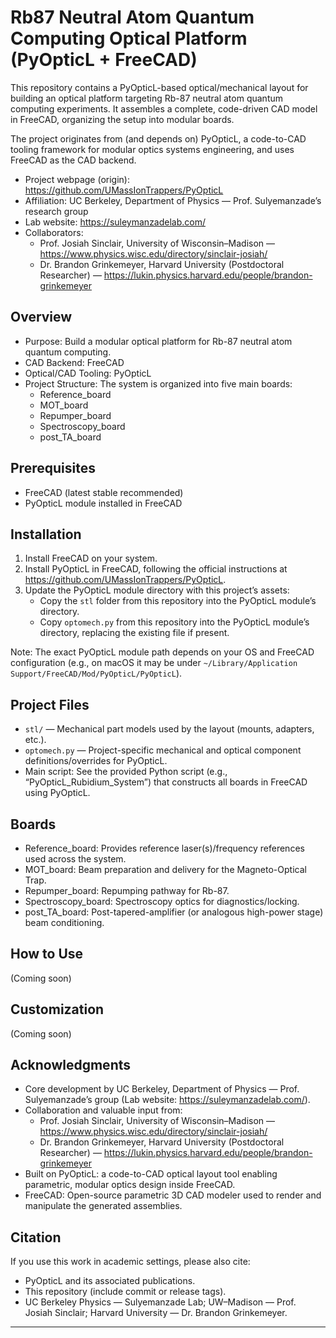 # Rb87 Neutral Atom Quantum Computing Optical Platform (PyOpticL + FreeCAD)

This repository contains a PyOpticL-based optical/mechanical layout for building an optical platform targeting Rb-87 neutral atom quantum computing experiments. It assembles a complete, code-driven CAD model in FreeCAD, organizing the setup into modular boards.

The project originates from (and depends on) PyOpticL, a code-to-CAD tooling framework for modular optics systems engineering, and uses FreeCAD as the CAD backend.

- Project webpage (origin): https://github.com/UMassIonTrappers/PyOpticL
- Affiliation: UC Berkeley, Department of Physics — Prof. Sulyemanzade’s research group
- Lab website: https://suleymanzadelab.com/
- Collaborators:
  - Prof. Josiah Sinclair, University of Wisconsin–Madison — https://www.physics.wisc.edu/directory/sinclair-josiah/
  - Dr. Brandon Grinkemeyer, Harvard University (Postdoctoral Researcher) — https://lukin.physics.harvard.edu/people/brandon-grinkemeyer

## Overview

- Purpose: Build a modular optical platform for Rb-87 neutral atom quantum computing.
- CAD Backend: FreeCAD
- Optical/CAD Tooling: PyOpticL
- Project Structure: The system is organized into five main boards:
  - Reference_board
  - MOT_board
  - Repumper_board
  - Spectroscopy_board
  - post_TA_board

## Prerequisites

- FreeCAD (latest stable recommended)
- PyOpticL module installed in FreeCAD

## Installation

1. Install FreeCAD on your system.
2. Install PyOpticL in FreeCAD, following the official instructions at https://github.com/UMassIonTrappers/PyOpticL.
3. Update the PyOpticL module directory with this project’s assets:
   - Copy the `stl` folder from this repository into the PyOpticL module’s directory.
   - Copy `optomech.py` from this repository into the PyOpticL module’s directory, replacing the existing file if present.

Note: The exact PyOpticL module path depends on your OS and FreeCAD configuration (e.g., on macOS it may be under `~/Library/Application Support/FreeCAD/Mod/PyOpticL/PyOpticL`).

## Project Files

- `stl/` — Mechanical part models used by the layout (mounts, adapters, etc.).
- `optomech.py` — Project-specific mechanical and optical component definitions/overrides for PyOpticL.
- Main script: See the provided Python script (e.g., “PyOpticL_Rubidium_System”) that constructs all boards in FreeCAD using PyOpticL.

## Boards

- Reference_board: Provides reference laser(s)/frequency references used across the system.
- MOT_board: Beam preparation and delivery for the Magneto-Optical Trap.
- Repumper_board: Repumping pathway for Rb-87.
- Spectroscopy_board: Spectroscopy optics for diagnostics/locking.
- post_TA_board: Post-tapered-amplifier (or analogous high-power stage) beam conditioning.

## How to Use

(Coming soon)

## Customization

(Coming soon)

## Acknowledgments

- Core development by UC Berkeley, Department of Physics — Prof. Sulyemanzade’s group (Lab website: https://suleymanzadelab.com/).
- Collaboration and valuable input from:
  - Prof. Josiah Sinclair, University of Wisconsin–Madison — https://www.physics.wisc.edu/directory/sinclair-josiah/
  - Dr. Brandon Grinkemeyer, Harvard University (Postdoctoral Researcher) — https://lukin.physics.harvard.edu/people/brandon-grinkemeyer
- Built on PyOpticL: a code-to-CAD optical layout tool enabling parametric, modular optics design inside FreeCAD.
- FreeCAD: Open-source parametric 3D CAD modeler used to render and manipulate the generated assemblies.

## Citation

If you use this work in academic settings, please also cite:
- PyOpticL and its associated publications.
- This repository (include commit or release tags).
- UC Berkeley Physics — Sulyemanzade Lab; UW–Madison — Prof. Josiah Sinclair; Harvard University — Dr. Brandon Grinkemeyer.

---
